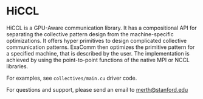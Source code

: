 # HiCCL

HiCCL is a GPU-Aware communication library. It has a compositional API for separating the collective pattern design from the machine-specific optimizations. It offers hyper primitives to design complicated collective communication patterns. ExaComm then optimizes the primitive pattern for a specified machine, that is described by the user. The implementation is achieved by using the point-to-point functions of the native MPI or NCCL libraries.

For examples, see ```collectives/main.cu``` driver code.

For questions and support, please send an email to merth@stanford.edu
